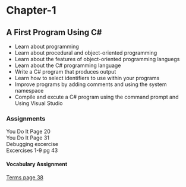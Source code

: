 # Chapter-1
<h2>A First Program Using C# </h2>
<ul> 
<li> Learn about programming </li>
<li> Learn about procedural and object-oriented programming </li>
<li> Learn about the features of object-oriented programming languegs </li>
<li> Learn about the C# programming language </li>
<li> Write a C# program that produces output </li>
<li> Learn how to select identifiers to use within your programs </li>
<li> Improve programs by adding comments and using the system namespace </li>
<li> Compile and excute a C# program using the command prompt and Using Visual Studio
</ul>
<h3>Assignments</h3>

You Do It Page 20<br>
You Do It Page 31<br>
Debugging excercise<br>
Excercises 1-9 pg 43<br>

<h4>Vocabulary Assignment</h4>
<a href="">Terms page 38</a>
